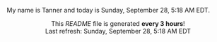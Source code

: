 My name is Tanner and today is Sunday, September 28, 5:18 AM EDT.

<p align="center">This <i>README</i> file is generated <b>every 3 hours</b>!</br>Last refresh: Sunday, September 28, 5:18 AM EDT<br /></p>
